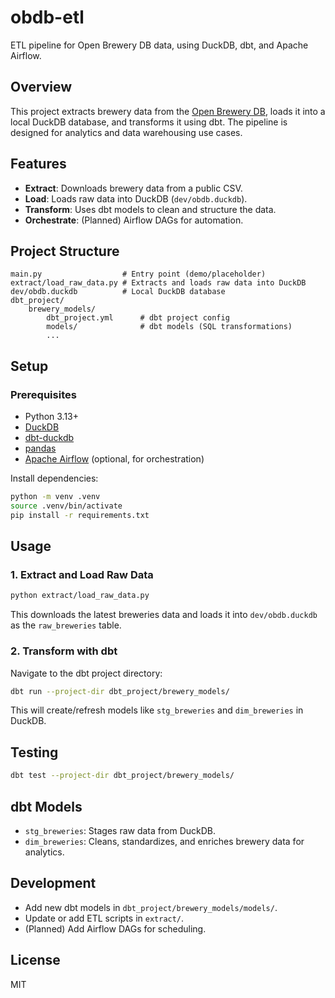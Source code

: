 # obdb-etl

ETL pipeline for Open Brewery DB data, using DuckDB, dbt, and Apache Airflow.

## Overview

This project extracts brewery data from the [Open Brewery DB](https://www.openbrewerydb.org/), loads it into a local DuckDB database, and transforms it using dbt. The pipeline is designed for analytics and data warehousing use cases.

## Features

- **Extract**: Downloads brewery data from a public CSV.
- **Load**: Loads raw data into DuckDB (`dev/obdb.duckdb`).
- **Transform**: Uses dbt models to clean and structure the data.
- **Orchestrate**: (Planned) Airflow DAGs for automation.

## Project Structure

```
main.py                  # Entry point (demo/placeholder)
extract/load_raw_data.py # Extracts and loads raw data into DuckDB
dev/obdb.duckdb          # Local DuckDB database
dbt_project/
	brewery_models/
		dbt_project.yml      # dbt project config
		models/              # dbt models (SQL transformations)
		...
```

## Setup

### Prerequisites

- Python 3.13+
- [DuckDB](https://duckdb.org/)
- [dbt-duckdb](https://docs.getdbt.com/docs/core/connect-data-platform/duckdb)
- [pandas](https://pandas.pydata.org/)
- [Apache Airflow](https://airflow.apache.org/) (optional, for orchestration)

Install dependencies:

```bash
python -m venv .venv
source .venv/bin/activate
pip install -r requirements.txt
```

## Usage

### 1. Extract and Load Raw Data

```bash
python extract/load_raw_data.py
```

This downloads the latest breweries data and loads it into `dev/obdb.duckdb` as the `raw_breweries` table.

### 2. Transform with dbt

Navigate to the dbt project directory:

```bash
dbt run --project-dir dbt_project/brewery_models/
```

This will create/refresh models like `stg_breweries` and `dim_breweries` in DuckDB.

## Testing

```bash
dbt test --project-dir dbt_project/brewery_models/
```

## dbt Models

- `stg_breweries`: Stages raw data from DuckDB.
- `dim_breweries`: Cleans, standardizes, and enriches brewery data for analytics.

## Development

- Add new dbt models in `dbt_project/brewery_models/models/`.
- Update or add ETL scripts in `extract/`.
- (Planned) Add Airflow DAGs for scheduling.

## License

MIT
